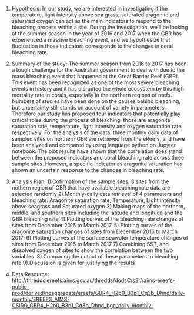 1. Hypothesis: In our study, we are interested in investigating if the temperature, light intensity above sea grass, saturated aragonite and saturated oxygen can act as the main indicators to respond to the bleaching process within a site. During the investigation, we’ll be looking at the summer season in the year of 2016 and 2017 when the GBR has experienced a massive bleaching event, and we hypothesize that fluctuation in those indicators corresponds to the changes in coral bleaching rate.

2. Summary of the study: The summer season from 2016 to 2017 has been a tough challenge for the Australian government to deal with due to the mass bleaching event that happened at the Great Barrier Reef (GBR). This event has been recognized as one of the most severe bleaching events in history and it has disrupted the whole ecosystem by this high mortality rate in corals, especially in the northern regions of reefs. Numbers of studies have been done on the causes behind bleaching, but uncertainty still stands on account of variety in parameters. Therefore our study has proposed four indicators that potentially play critical roles during the process of bleaching, those are aragonite saturation rate, temperature, light intensity and oxygen saturation rate respectively. For the analysis of the data, three monthly daily data of sampled sites on northern GBR are retrieved from the eReefs, and have been analyzed and compared by using language python on Jupyter notebook. The plot results have shown that the correlation does stand between the proposed indicators and coral bleaching rate across three sample sites. However, a specific indicator as aragonite saturation has shown an uncertain response to the changes in bleaching rate. 


3. Analysis Plan:
  1).Cofirmation of the sample sites, 3 sites from the nothern region of GBR that have available bleaching rate data are selected randomly
  2).Monthly-daily data retrieval of 4 parameters and bleaching rate: Aragonite saturation rate, Temperature, Light intensity above seagrass,and Saturated oxygen
  3).Making maps of the northern, middle, and southern sites including the latitude and longitude and the GBR bleaching rate
  4).Plotting curves of the bleaching rate changes of sites from December 2016 to March 2017.
  5).Plotting curves of the aragonite saturation changes of sites from December 2016 to March 2017;
  6).Plotting curves of the surface seawater temperature changes of sites from December 2016 to March 2017
  7).Combining SST, and dissolved oxygen of sites to show the correlation between the two variables.
  8).Comparing the output of these parameters to bleaching rate
  9).Discussion is given for justifying the results


4. Data Resource: http://thredds.ereefs.aims.gov.au/thredds/dodsC/s3://aims-ereefs-public-prod/derived/ncaggregate/ereefs/GBR4_H2p0_B3p1_Cq3b_Dhnd/daily-monthly/EREEFS_AIMS-CSIRO_GBR4_H2p0_B3p1_Cq3b_Dhnd_bgc_daily-monthly-
